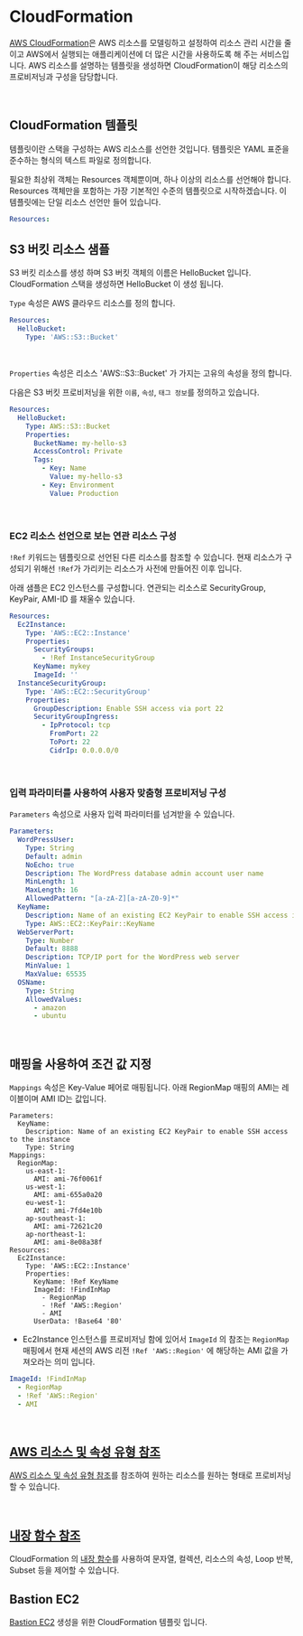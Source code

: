 # CloudFormation

[AWS CloudFormation](https://docs.aws.amazon.com/ko_kr/AWSCloudFormation/latest/UserGuide/Welcome.html)은 AWS 리소스를 모델링하고 설정하여 리소스 관리 시간을 줄이고 AWS에서 실행되는 애플리케이션에 
더 많은 시간을 사용하도록 해 주는 서비스입니다. AWS 리소스를 설명하는 템플릿을 생성하면 CloudFormation이 해당 리소스의 프로비저닝과 구성을 담당합니다.

<br>

## CloudFormation 템플릿

템플릿이란 스택을 구성하는 AWS 리소스를 선언한 것입니다. 템플릿은 YAML 표준을 준수하는 형식의 텍스트 파일로 정의합니다.

필요한 최상위 객체는 Resources 객체뿐이며, 하나 이상의 리소스를 선언해야 합니다. Resources 객체만을 포함하는 가장 기본적인 수준의 템플릿으로 시작하겠습니다. 이 템플릿에는 단일 리소스 선언만 들어 있습니다.

```yaml
Resources:
```


## S3 버킷 리소스 샘플 

S3 버킷 리소스를 생성 하며 S3 버킷 객체의 이름은 HelloBucket 입니다. CloudFormation 스택을 생성하면 HelloBucket 이 생성 됩니다.

`Type` 속성은 AWS 클라우드 리소스를 정의 합니다.

```yaml
Resources:
  HelloBucket:
    Type: 'AWS::S3::Bucket'
```

<br>

`Properties` 속성은 리소스 'AWS::S3::Bucket' 가 가지는 고유의 속성을 정의 합니다. 

다음은 S3 버킷 프로비저닝을 위한 `이름`, `속성`, `태그 정보`를 정의하고 있습니다. 

```yaml
Resources:
  HelloBucket:
    Type: AWS::S3::Bucket
    Properties:
      BucketName: my-hello-s3 
      AccessControl: Private
      Tags:
        - Key: Name
          Value: my-hello-s3
        - Key: Environment
          Value: Production
```


<br>


### EC2 리소스 선언으로 보는 연관 리소스 구성

`!Ref` 키워드는 템플릿으로 선언된 다른 리소스를 참조할 수 있습니다. 현재 리소스가 구성되기 위해선 `!Ref`가 가리키는 리소스가 사전에 만들어진 이후 입니다.

아래 샘플은 EC2 인스턴스를 구성합니다. 연관되는 리소스로 SecurityGroup, KeyPair, AMI-ID 를 채울수 있습니다.



```yaml
Resources:
  Ec2Instance:
    Type: 'AWS::EC2::Instance'
    Properties:
      SecurityGroups:
        - !Ref InstanceSecurityGroup
      KeyName: mykey
      ImageId: ''
  InstanceSecurityGroup:
    Type: 'AWS::EC2::SecurityGroup'
    Properties:
      GroupDescription: Enable SSH access via port 22
      SecurityGroupIngress:
        - IpProtocol: tcp
          FromPort: 22
          ToPort: 22
          CidrIp: 0.0.0.0/0
```

<br>

### 입력 파라미터를 사용하여 사용자 맞춤형 프로비저닝 구성


`Parameters` 속성으로 사용자 입력 파라미터를 넘겨받을 수 있습니다.  

```yaml
Parameters:
  WordPressUser:
    Type: String
    Default: admin
    NoEcho: true
    Description: The WordPress database admin account user name
    MinLength: 1
    MaxLength: 16
    AllowedPattern: "[a-zA-Z][a-zA-Z0-9]*"
  KeyName:
    Description: Name of an existing EC2 KeyPair to enable SSH access into the WordPress web server
    Type: AWS::EC2::KeyPair::KeyName
  WebServerPort:
    Type: Number
    Default: 8888
    Description: TCP/IP port for the WordPress web server
    MinValue: 1
    MaxValue: 65535
  OSName:
    Type: String
    AllowedValues:
      - amazon
      - ubuntu
```

<br>


## 매핑을 사용하여 조건 값 지정

`Mappings` 속성은 Key-Value 페어로 매핑됩니다. 아래 RegionMap 매핑의 AMI는 레이블이며 AMI ID는 값입니다. 

```
Parameters:
  KeyName:
    Description: Name of an existing EC2 KeyPair to enable SSH access to the instance
    Type: String
Mappings:
  RegionMap:
    us-east-1:
      AMI: ami-76f0061f
    us-west-1:
      AMI: ami-655a0a20
    eu-west-1:
      AMI: ami-7fd4e10b
    ap-southeast-1:
      AMI: ami-72621c20
    ap-northeast-1:
      AMI: ami-8e08a38f
Resources:
  Ec2Instance:
    Type: 'AWS::EC2::Instance'
    Properties:
      KeyName: !Ref KeyName
      ImageId: !FindInMap 
        - RegionMap
        - !Ref 'AWS::Region'
        - AMI
      UserData: !Base64 '80'
```

- Ec2Instance 인스턴스를 프로비저닝 함에 있어서 `ImageId` 의 참조는 `RegionMap` 매핑에서 현재 세션의 AWS 리전 `!Ref 'AWS::Region'` 에 해당하는 AMI 값을 가져오라는 의미 입니다. 

```yaml
ImageId: !FindInMap
  - RegionMap
  - !Ref 'AWS::Region'
  - AMI
```

<br>

## [AWS 리소스 및 속성 유형 참조](https://docs.aws.amazon.com/ko_kr/AWSCloudFormation/latest/UserGuide/aws-template-resource-type-ref.html) 

[AWS 리소스 및 속성 유형 참조](https://docs.aws.amazon.com/ko_kr/AWSCloudFormation/latest/UserGuide/aws-template-resource-type-ref.html)를 참조하여 원하는 리소스를 원하는 형태로 프로비저닝 할 수 있습니다.


<br>

## [내장 함수 참조](https://docs.aws.amazon.com/ko_kr/AWSCloudFormation/latest/UserGuide/intrinsic-function-reference.html)

CloudFormation 의 [내장 함수](https://docs.aws.amazon.com/ko_kr/AWSCloudFormation/latest/UserGuide/intrinsic-function-reference.html)를 사용하여 문자열, 컬렉션, 리소스의 속성, Loop 반복, Subset 등을 제어할 수 있습니다.





## Bastion EC2
[Bastion EC2](./src/ec2/bastion/bastion-1.0.yaml) 생성을 위한 CloudFormation 템플릿 입니다.



